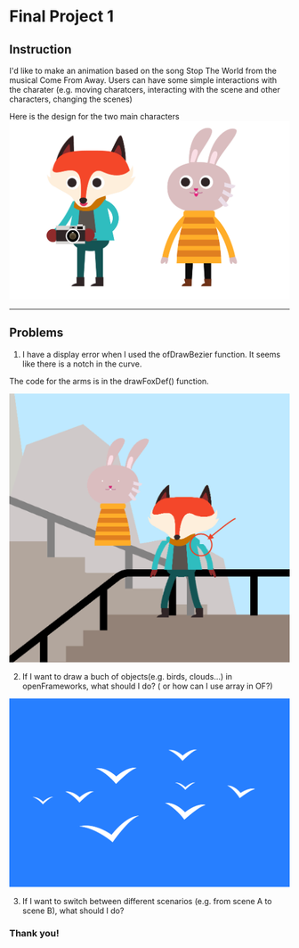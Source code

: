 # Final Project 1

## Instruction
I'd like to make an animation based on the song Stop The World from the musical Come From Away.
Users can have some simple interactions with the charater (e.g. moving charatcers, interacting with the scene and other characters, changing the scenes)

Here is the design for the two main characters
![](imgs/character.jpg)
___________
## Problems
1. I have a display error when I used the ofDrawBezier function. It seems like there is a notch in the curve.

The code for the arms is in the drawFoxDef() function.

![error](imgs/error.png)

2. If I want to draw a buch of objects(e.g. birds, clouds...) in openFrameworks, what should I do? ( or how can I use array in OF?)

![bird](imgs/bird.png)

3. If I want to switch between different scenarios (e.g. from scene A to scene B), what should I do?

### Thank you!
